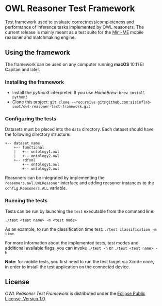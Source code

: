 # OWL Reasoner Test Framework

Test framework used to evaluate correctness/completeness and performance of inference tasks implemented by OWL reasoners.
The current release is mainly meant as a test suite for the [Mini-ME](http://sisinflab.poliba.it/swottools/minime) mobile reasoner and matchmaking engine.

## Using the framework

The framework can be used on any computer running **macOS** 10.11 El Capitan and later.

### Installing the framework

- Install the *python3* interpreter. If you use *HomeBrew*: `brew install python3`
- Clone this project: `git clone --recursive git@github.com:sisinflab-swot/owl-reasoner-test-framework.git`

### Configuring the tests

Datasets must be placed into the `data` directory. Each dataset should have the following directory structure:

```
+-- dataset_name
    +-- functional
    |   +-- ontology1.owl
    |   +-- ontology2.owl
    +-- rdfxml
        +-- ontology1.owl
        +-- ontology2.owl
```

Reasoners can be integrated by implementing the `reasoners.owl.OWLReasoner` interface and adding reasoner instances to the `config.Reasoners.ALL` variable.

### Running the tests

Tests can be run by launching the `test` executable from the command line:

`./test <test name> -m <test mode>`

As an example, to run the classification time test: `./test classification -m time`

For more information about the implemented tests, test modes and additional available flags, you can invoke `./test -h` or `./test <test name> -h`

**Note:** for mobile tests, you first need to run the test target via Xcode once, in order to install the test application on the connected device.

## License

*OWL Reasoner Test Framework* is distributed under the [Eclipse Public License, Version 1.0](https://www.eclipse.org/legal/epl-v10.html).
